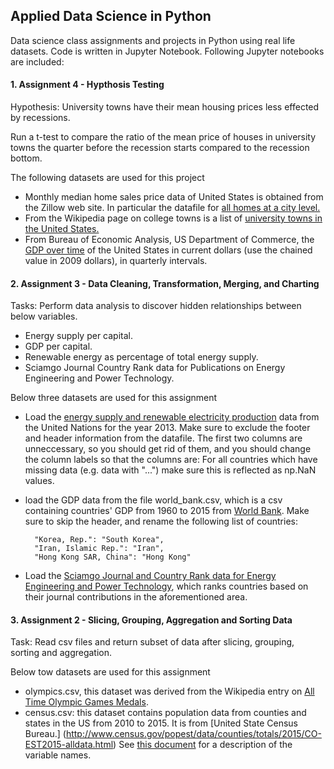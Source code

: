 ## Applied Data Science in Python

Data science class assignments and projects in Python using real life datasets. Code is written in Jupyter Notebook. Following Jupyter notebooks are included:

#### 1. Assignment 4 - Hypthosis Testing
   
Hypothesis: University towns have their mean housing prices less effected by recessions. 
  
Run a t-test to compare the ratio of the mean price of houses in university towns the quarter before the recession starts compared to the recession bottom. 
   
The following datasets are used for this project
   * Monthly median home sales price data of United States is obtained from the Zillow web site. 
   In particular the datafile for [all homes at a city level.](http://files.zillowstatic.com/research/public/City/City_Zhvi_AllHomes.csv)
   * From the Wikipedia page on college towns is a list of [university towns in the United States.](https://en.wikipedia.org/wiki/List_of_college_towns#College_towns_in_the_United_States)
   * From Bureau of Economic Analysis, US Department of Commerce, the [GDP over time](http://www.bea.gov/national/index.htm#gdp) of the United States in current dollars 
   (use the chained value in 2009 dollars), in quarterly intervals. 
   
#### 2. Assignment 3 - Data Cleaning, Transformation, Merging, and Charting
  
Tasks: Perform data analysis to discover hidden relationships between below variables. 
   * Energy supply per capital.
   * GDP per capital.
   * Renewable energy as percentage of total energy supply.
   * Sciamgo Journal Country Rank data for Publications on Energy Engineering and Power Technology.

Below three datasets are used for this assignment

* Load the [energy supply and renewable electricity production](http://localhost:8888/notebooks/ds_with_python/Energy%20Indicators.xls) data from the United Nations for the year 2013. Make sure to exclude the footer and header information from the datafile. The first two columns are unneccessary, so you should get rid of them, and you should change the column labels so that the columns are:
For all countries which have missing data (e.g. data with "...") make sure this is reflected as np.NaN values.
* load the GDP data from the file world_bank.csv, which is a csv containing countries' GDP from 1960 to 2015 from [World Bank](http://data.worldbank.org/indicator/NY.GDP.MKTP.CD). 
Make sure to skip the header, and rename the following list of countries:
     
    	"Korea, Rep.": "South Korea",     
    	"Iran, Islamic Rep.": "Iran",    
    	"Hong Kong SAR, China": "Hong Kong"
        

* Load the [Sciamgo Journal and Country Rank data for Energy Engineering and Power Technology](http://www.scimagojr.com/countryrank.php?category=2102), which ranks countries based on their journal contributions in the aforementioned area. 

#### 3. Assignment 2 - Slicing, Grouping, Aggregation and Sorting Data

Task: Read csv files and return subset of data after slicing, grouping, sorting and aggregation.

Below tow datasets are used for this assignment
* olympics.csv, this dataset was derived from the Wikipedia entry on [All Time Olympic Games Medals](https://en.wikipedia.org/wiki/All-time_Olympic_Games_medal_table). 
* census.csv: this dataset contains population data from counties and states in the US from 2010 to 2015. 
It is from [United State Census Bureau.] (http://www.census.gov/popest/data/counties/totals/2015/CO-EST2015-alldata.html)
See [this document](http://www.census.gov/popest/data/counties/totals/2015/files/CO-EST2015-alldata.pdf) for a description of the variable names.